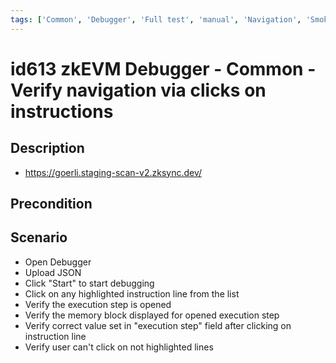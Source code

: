 ```yaml
---
tags: ['Common', 'Debugger', 'Full test', 'manual', 'Navigation', 'Smoke test', 'ZKF-2464', 'Active']
---
```


# id613 zkEVM Debugger - Common - Verify navigation via clicks on instructions

## Description
  - https://goerli.staging-scan-v2.zksync.dev/

## Precondition


## Scenario
- Open Debugger
- Upload JSON
- Click "Start" to start debugging
- Click on any highlighted instruction line from the list
- Verify the execution step is opened
- Verify the memory block displayed for opened execution step
- Verify correct value set in "execution step" field after clicking on instruction line
- Verify user can't click on not highlighted lines
